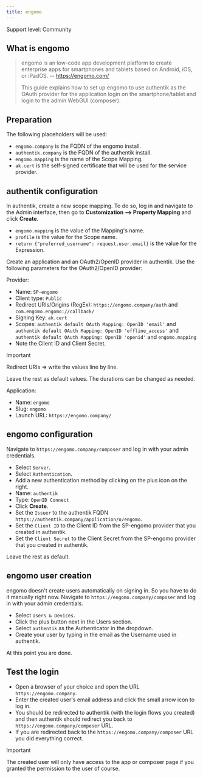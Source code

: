```yaml
---
title: engomo
---
```


<span class="badge badge--secondary">Support level: Community</span>

## What is engomo

> engomo is an low-code app development platform to create enterprise apps for smartphones and tablets based on Android, iOS, or iPadOS.
> -- https://engomo.com/
>
> This guide explains how to set up engomo to use authentik as the OAuth provider for the application login on the smartphone/tablet and login to the admin WebGUI (composer).

## Preparation

The following placeholders will be used:

-   `engomo.company` is the FQDN of the engomo install.
-   `authentik.company` is the FQDN of the authentik install.
-   `engomo.mapping` is the name of the Scope Mapping.
-   `ak.cert` is the self-signed certificate that will be used for the service provider.

## authentik configuration

In authentik, create a new scope mapping. To do so, log in and navigate to the Admin interface, then go to **Customization --> Property Mapping** and click **Create**.

-   `engomo.mapping` is the value of the Mapping's name.
-   `profile` is the value for the Scope name.
-   `return {"preferred_username": request.user.email}` is the value for the Expression.

Create an application and an OAuth2/OpenID provider in authentik. Use the following parameters for the OAuth2/OpenID provider:

Provider:

-   Name: `SP-engomo`
-   Client type: `Public`    
-   Redirect URIs/Origins (RegEx): `https://engomo.company/auth` and `com.engomo.engomo://callback/`
-   Signing Key: `ak.cert`
-   Scopes: `authentik default OAuth Mapping: OpenID 'email'` and `authentik default OAuth Mapping: OpenID 'offline_access'` and `authentik default OAuth Mapping: OpenID 'openid'` and `engomo.mapping`
-   Note the Client ID and Client Secret.

> [!IMPORTANT]
> Redirect URIs => write the values line by line.

Leave the rest as default values. The durations can be changed as needed.

Application:

-   Name: `engomo`
-   Slug: `engomo`
-   Launch URL: `https://engomo.company/`

## engomo configuration

Navigate to `https://engomo.company/composer` and log in with your admin credentials.

-   Select `Server`.
-   Select `Authentication`.
-   Add a new authentication method by clicking on the plus icon on the right.
-   Name: `authentik`
-   Type: `OpenID Connect`
-   Click **Create**.
-   Set the `Issuer` to the authentik FQDN `https://authentik.company/application/o/engomo`.
-   Set the `Client ID` to the Client ID from the SP-engomo provider that you created in authentik.
-   Set the `Client Secret` to the Client Secret from the SP-engomo provider that you created in authentik.

Leave the rest as default.

## engomo user creation

engomo doesn't create users automatically on signing in. So you have to do it manually right now.
Navigate to `https://engomo.company/composer` and log in with your admin credentials.

- Select `Users & Devices`.
- Click the plus button next in the Users section.
- Select `authentik` as the Authenticator in the dropdown.
- Create your user by typing in the email as the Username used in authentik.

At this point you are done.

## Test the login

- Open a browser of your choice and open the URL `https://engomo.company`.
- Enter the created user's email address and click the small arrow icon to log in.
- You should be redirected to authentik (with the login flows you created) and then authentik should redirect you back to `https://engomo.company/composer` URL.
- If you are redirected back to the `https://engomo.company/composer` URL you did everything correct.

> [!IMPORTANT]
> The created user will only have access to the app or composer page if you granted the permission to the user of course.
